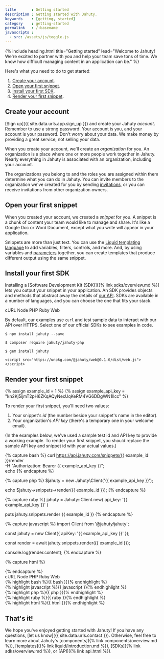 ```yaml
---
title       : Getting started
description : Getting started with Jahuty.
keywords    : [getting, started]
category    : getting-started
permalink   : /:basename
javascripts :
  - src: /assets/js/toggle.js
---
```

{% include heading.html title="Getting started" lead="Welcome to Jahuty! We're excited to partner with you and help your team save tons of time. We know how difficult managing content in an application can be." %}

Here's what you need to do to get started:

1. [Create your account](#create-your-account).
1. [Open your first snippet](#open-your-first-snippet).
1. [Install your first SDK](#install-your-first-sdk).
1. [Render your first snippet](#render-your-first-snippet).

## Create your account

[Sign up]({{ site.data.urls.app.sign_up }}) and create your Jahuty _account_. Remember to use a strong password. Your account is you, and your account is your password. Don't worry about your data. We make money by providing a great service, not selling your data.

When you create your account, we'll create an _organization_ for you. An organization is a place where one or more people work together in Jahuty. Nearly everything in Jahuty is associated with an organization, including your account.

The organizations you belong to and the roles you are assigned within them determine what you can do in Jahuty. You can invite members to the organization we've created for you by sending [invitations](/components/invitations), or you can receive invitations from other organization owners.

## Open your first snippet

When you created your account, we created a _snippet_ for you. A snippet is a chunk of content your team would like to manage and share. It's like a Google Doc or Word Document, except what you write will appear in your application.

Snippets are more than just text. You can use the [Liquid templating language](/liquid/introduction) to add variables, filters, controls, and more. And, by using variables and [parameters](/liquid/parameters) together, you can create templates that produce different output using the same snippet.

## Install your first SDK

Installing a [Software Development Kit (SDK)]({% link sdks/overview.md %}) lets you output your snippet in your application. An SDK provides objects and methods that abstract away the details of [our API](/api). SDKs are available in a number of languages, and you can choose the one that fits your stack.

<div class="card mb-4">
  <div class="card-header">
    <nav class="nav nav-pills nav-fill">
      <a class="nav-link active" data-toggle-type="activity" data-toggle-language="bash">cURL</a>
      <a class="nav-link" data-toggle-type="activity" data-toggle-language="javascript">Node</a>
      <a class="nav-link" data-toggle-type="activity" data-toggle-language="php">PHP</a>
      <a class="nav-link" data-toggle-type="activity" data-toggle-language="ruby">Ruby</a>
      <a class="nav-link" data-toggle-type="activity" data-toggle-language="html">Web</a>
    </nav>
  </div>
  <div class="card-body text-muted">
    <p class="m-0" data-toggle-type="visibility" data-toggle-language="bash">
      By default, our examples use <code>curl</code> and test sample data to interact with our API over HTTPS. Select one of our official SDKs to see examples in code.
    </p>
    <p class="m-0" data-toggle-type="visibility" data-toggle-language="javascript">
      <code>$ npm install jahuty --save</code> <a href="https://github.com/jahuty/jahuty-node" target="_blank"><i class="fab fa-github ml-2"></i></a>
    </p>
    <p class="m-0" data-toggle-type="visibility" data-toggle-language="php">
      <code>$ composer require jahuty/jahuty-php</code> <a href="https://github.com/jahuty/jahuty-php" target="_blank"><i class="fab fa-github ml-2"></i></a>
    </p>
    <p class="m-0" data-toggle-type="visibility" data-toggle-language="ruby">
      <code>$ gem install jahuty</code> <a href="https://github.com/jahuty/jahuty-ruby" target="_blank"><i class="fab fa-github ml-2"></i></a>
    </p>
    <p class="m-0" data-toggle-type="visibility" data-toggle-language="html">
      <code>&lt;script src="https://unpkg.com/@jahuty/web@0.1.0/dist/web.js"&gt;&lt;/script&gt;</code> <a href="https://github.com/jahuty/jahuty-web" target="_blank"><i class="fab fa-github ml-2"></i></a>
    </p>
  </div>
</div>

## Render your first snippet

{% assign example_id = 1 %}
{% assign example_api_key = "kn2Kj5ijmT2pH6ZKqAQyNexUqKeRM4VG6DDgWN1lIcc" %}

To render your first snippet, you'll need two values:

1. Your snippet's _id_ (the number beside your snippet's name in the editor).
1. Your organization's _API key_ (there's a temporary one in your welcome email).

(In the examples below, we've used a sample test id and API key to provide a working example. To render your first snippet, you should replace the sample API key and snippet id with your actual values.)

{% capture bash %}
curl https://api.jahuty.com/snippets/{{ example_id }}/render \
  -H "Authorization: Bearer {{ example_api_key }}"; \
  echo
{% endcapture %}

{% capture php %}
$jahuty = new Jahuty\Client('{{ example_api_key }}');

echo $jahuty->snippets->render({{ example_id }});
{% endcapture %}

{% capture ruby %}
jahuty = Jahuty::Client.new(
  api_key: '{{ example_api_key }}'
)

puts jahuty.snippets.render {{ example_id }}
{% endcapture %}

{% capture javascript %}
import Client from '@jahuty/jahuty';

const jahuty = new Client({ apiKey: '{{ example_api_key }}' });

const render = await jahuty.snippets.render({{ example_id }});

console.log(render.content);
{% endcapture %}

{% capture html %}
<!doctype html>
<html>
  <head>
  <script src="https://unpkg.com/axios/dist/axios.min.js"></script>
  <script src="https://unpkg.com/@jahuty/web@0.1.0/dist/web.js"></script>
    <script>
      window.addEventListener('load', function () {
        jahuty('{{ example_api_key }}');
      });
    </script>
  </head>
  <body>
    <div data-snippet-id="{{ example_id }}"></div>
  </body>
</html>
{% endcapture %}

<div class="card mb-4">
  <div class="card-header">
    <nav class="nav nav-pills nav-fill">
      <a class="nav-link active" data-toggle-type="activity" data-toggle-language="bash">cURL</a>
      <a class="nav-link" data-toggle-type="activity" data-toggle-language="javascript">Node</a>
      <a class="nav-link" data-toggle-type="activity" data-toggle-language="php">PHP</a>
      <a class="nav-link" data-toggle-type="activity" data-toggle-language="ruby">Ruby</a>
      <a class="nav-link" data-toggle-type="activity" data-toggle-language="html">Web</a>
    </nav>
  </div>
  <div class="card-body text-muted">
    <div data-toggle-type="visibility" data-toggle-language="bash">
      {% highlight bash %}{{ bash }}{% endhighlight %}
    </div>
    <div data-toggle-type="visibility" data-toggle-language="javascript">
      {% highlight javascript %}{{ javascript }}{% endhighlight %}
    </div>
    <div data-toggle-type="visibility" data-toggle-language="php">
      {% highlight php %}{{ php }}{% endhighlight %}
    </div>
    <div data-toggle-type="visibility" data-toggle-language="ruby">
      {% highlight ruby %}{{ ruby }}{% endhighlight %}
    </div>
    <div data-toggle-type="visibility" data-toggle-language="html">
      {% highlight html %}{{ html }}{% endhighlight %}
    </div>
  </div>
</div>

## That's it!

We hope you've enjoyed getting started with Jahuty! If you have any questions, [let us know]({{ site.data.urls.contact }}). Otherwise, feel free to learn more about Jahuty's [components]({% link components/overview.md %}), [templates]({% link liquid/introduction.md %}), [SDKs]({% link sdks/overview.md %}), or [API]({% link api.html %}).
